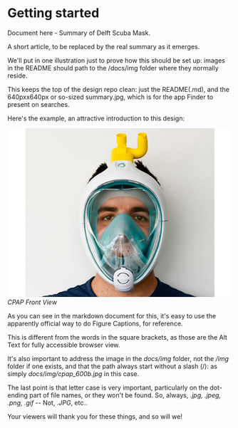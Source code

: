 ﻿---
---
# Getting started
Document here - Summary of Delft Scuba Mask.

A short article, to be replaced by the real summary as it emerges.

We'll put in one illustration just to prove how this should be set up:  images in the README should path to the /docs/img folder where they normally reside. 

This keeps the top of the design repo clean:  just the README(.md), and the 640pxx640px or so-sized summary.jpg, which is for the app Finder to present on searches.

Here's the example, an attractive introduction to this design:

![CPAP Front View](docs/img/cpap_600b.jpg)*CPAP Front View*

As you can see in the markdown document for this, it's easy to use the apparently official way to do Figure Captions, for reference.

This is different from the words in the square brackets, as those are the Alt Text for fully  accessible browser view.

It's also important to address the image in the _docs/img_ folder, not the _/img_ folder if one exists, and that the path always start without a slash (/): as simply _docs/img/cpap_600b.jpg_ in this case.

The last point is that letter case is very important, particularly on the dot-ending part of file names, or they won't be found. So, always, _.jpg, .jpeg, .png, .gif_  -- Not, _.JPG_, etc..

Your viewers will thank you for these things, and so will we!




